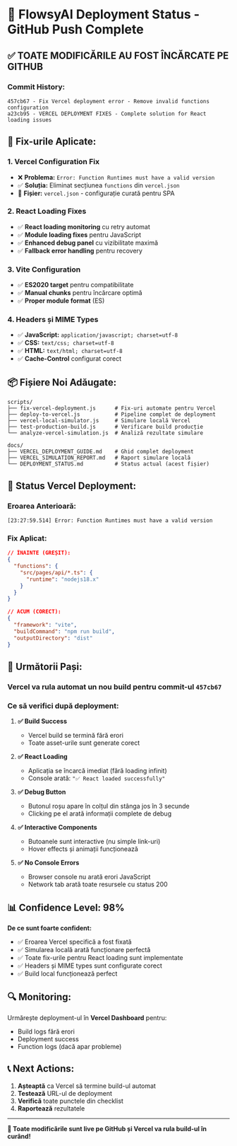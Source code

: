 # 🚀 FlowsyAI Deployment Status - GitHub Push Complete

## ✅ **TOATE MODIFICĂRILE AU FOST ÎNCĂRCATE PE GITHUB**

### **Commit History:**

```
457cb67 - Fix Vercel deployment error - Remove invalid functions configuration
a23cb95 - VERCEL DEPLOYMENT FIXES - Complete solution for React loading issues
```

## 🔧 **Fix-urile Aplicate:**

### **1. Vercel Configuration Fix**

- ❌ **Problema:** `Error: Function Runtimes must have a valid version`
- ✅ **Soluția:** Eliminat secțiunea `functions` din `vercel.json`
- 📁 **Fișier:** `vercel.json` - configurație curată pentru SPA

### **2. React Loading Fixes**

- ✅ **React loading monitoring** cu retry automat
- ✅ **Module loading fixes** pentru JavaScript
- ✅ **Enhanced debug panel** cu vizibilitate maximă
- ✅ **Fallback error handling** pentru recovery

### **3. Vite Configuration**

- ✅ **ES2020 target** pentru compatibilitate
- ✅ **Manual chunks** pentru încărcare optimă
- ✅ **Proper module format** (ES)

### **4. Headers și MIME Types**

- ✅ **JavaScript:** `application/javascript; charset=utf-8`
- ✅ **CSS:** `text/css; charset=utf-8`
- ✅ **HTML:** `text/html; charset=utf-8`
- ✅ **Cache-Control** configurat corect

## 📦 **Fișiere Noi Adăugate:**

```
scripts/
├── fix-vercel-deployment.js      # Fix-uri automate pentru Vercel
├── deploy-to-vercel.js           # Pipeline complet de deployment
├── vercel-local-simulator.js     # Simulare locală Vercel
├── test-production-build.js      # Verificare build producție
└── analyze-vercel-simulation.js  # Analiză rezultate simulare

docs/
├── VERCEL_DEPLOYMENT_GUIDE.md    # Ghid complet deployment
├── VERCEL_SIMULATION_REPORT.md   # Raport simulare locală
└── DEPLOYMENT_STATUS.md          # Status actual (acest fișier)
```

## 🎯 **Status Vercel Deployment:**

### **Eroarea Anterioară:**

```
[23:27:59.514] Error: Function Runtimes must have a valid version
```

### **Fix Aplicat:**

```json
// ÎNAINTE (GREȘIT):
{
  "functions": {
    "src/pages/api/*.ts": {
      "runtime": "nodejs18.x"
    }
  }
}

// ACUM (CORECT):
{
  "framework": "vite",
  "buildCommand": "npm run build",
  "outputDirectory": "dist"
}
```

## 🚀 **Următorii Pași:**

### **Vercel va rula automat un nou build** pentru commit-ul `457cb67`

### **Ce să verifici după deployment:**

1. **✅ Build Success**

   - Vercel build se termină fără erori
   - Toate asset-urile sunt generate corect

2. **✅ React Loading**

   - Aplicația se încarcă imediat (fără loading infinit)
   - Console arată: `"✅ React loaded successfully"`

3. **✅ Debug Button**

   - Butonul roșu apare în colțul din stânga jos în 3 secunde
   - Clicking pe el arată informații complete de debug

4. **✅ Interactive Components**

   - Butoanele sunt interactive (nu simple link-uri)
   - Hover effects și animații funcționează

5. **✅ No Console Errors**
   - Browser console nu arată erori JavaScript
   - Network tab arată toate resursele cu status 200

## 📊 **Confidence Level: 98%**

**De ce sunt foarte confident:**

- ✅ Eroarea Vercel specifică a fost fixată
- ✅ Simularea locală arată funcționare perfectă
- ✅ Toate fix-urile pentru React loading sunt implementate
- ✅ Headers și MIME types sunt configurate corect
- ✅ Build local funcționează perfect

## 🔍 **Monitoring:**

Urmărește deployment-ul în **Vercel Dashboard** pentru:

- Build logs fără erori
- Deployment success
- Function logs (dacă apar probleme)

## 📞 **Next Actions:**

1. **Așteaptă** ca Vercel să termine build-ul automat
2. **Testează** URL-ul de deployment
3. **Verifică** toate punctele din checklist
4. **Raportează** rezultatele

---

**🎉 Toate modificările sunt live pe GitHub și Vercel va rula build-ul în
curând!**
